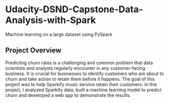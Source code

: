 # Udacity-DSND-Capstone-Data-Analysis-with-Spark
Machine learning on a large dataset using PySpark

## Project Overview
Predicting churn rates is a challenging and common problem that data scientists and analysts regularly encounter in any customer-facing business. It is crucial for businesses to identify customers who are about to churn and take action to retain them before it happens.
The goal of this project was to help Sparkify music service retain their customers. In this project, I analyzed Sparkify data, built a machine learning model to predict churn and developed a web app to demonstrate the results.

